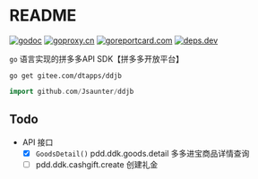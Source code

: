 # README

[comment]: <> (go)
[![godoc](https://pkg.go.dev/badge/gitee.com/dtapps/ddjb?status.svg)](https://pkg.go.dev/gitee.com/dtapps/ddjb)
[![goproxy.cn](https://goproxy.cn/stats/gitee.com/dtapps/ddjb/badges/download-count.svg)](https://goproxy.cn/stats/gitee.com/dtapps/ddjb)
[![goreportcard.com](https://goreportcard.com/badge/gitee.com/dtapps/ddjb)](https://goreportcard.com/report/gitee.com/dtapps/ddjb)
[![deps.dev](https://img.shields.io/badge/deps-go-red.svg)](https://deps.dev/go/gitee.com%2Fdtapps%2Fddjb)

`go` 语言实现的拼多多API SDK【拼多多开放平台】

`go get gitee.com/dtapps/ddjb`

```go
import github.com/Jsaunter/ddjb
```

## Todo

- API 接口
    - [x] `GoodsDetail()` pdd.ddk.goods.detail 多多进宝商品详情查询
    - [ ] pdd.ddk.cashgift.create 创建礼金
